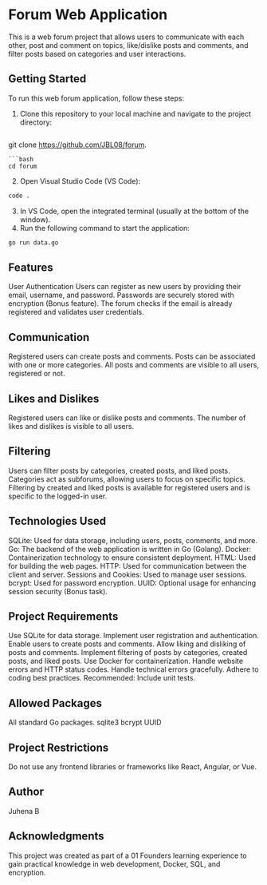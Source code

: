 # Forum Web Application

This is a web forum project that allows users to communicate with each other, post and comment on topics, like/dislike posts and comments, and filter posts based on categories and user interactions.

## Getting Started

To run this web forum application, follow these steps:

1. Clone this repository to your local machine and navigate to the project directory:

   ```bash
 git clone https://github.com/JBL08/forum.
   ```
   ```bash
 cd forum
   ```

2. Open Visual Studio Code (VS Code):
 ```bash
 code .
  ```

3. In VS Code, open the integrated terminal (usually at the bottom of the window).
4. Run the following command to start the application:
 ```bash
 go run data.go
 ```

## Features
User Authentication
Users can register as new users by providing their email, username, and password.
Passwords are securely stored with encryption (Bonus feature).
The forum checks if the email is already registered and validates user credentials.

## Communication
Registered users can create posts and comments.
Posts can be associated with one or more categories.
All posts and comments are visible to all users, registered or not.

## Likes and Dislikes
Registered users can like or dislike posts and comments.
The number of likes and dislikes is visible to all users.

## Filtering
Users can filter posts by categories, created posts, and liked posts.
Categories act as subforums, allowing users to focus on specific topics.
Filtering by created and liked posts is available for registered users and is specific to the logged-in user.

## Technologies Used
SQLite: Used for data storage, including users, posts, comments, and more.
Go: The backend of the web application is written in Go (Golang).
Docker: Containerization technology to ensure consistent deployment.
HTML: Used for building the web pages.
HTTP: Used for communication between the client and server.
Sessions and Cookies: Used to manage user sessions.
bcrypt: Used for password encryption.
UUID: Optional usage for enhancing session security (Bonus task).

## Project Requirements
Use SQLite for data storage.
Implement user registration and authentication.
Enable users to create posts and comments.
Allow liking and disliking of posts and comments.
Implement filtering of posts by categories, created posts, and liked posts.
Use Docker for containerization.
Handle website errors and HTTP status codes.
Handle technical errors gracefully.
Adhere to coding best practices.
Recommended: Include unit tests.

## Allowed Packages
All standard Go packages.
sqlite3
bcrypt
UUID

## Project Restrictions
Do not use any frontend libraries or frameworks like React, Angular, or Vue.

## Author
Juhena B

## Acknowledgments
This project was created as part of a 01 Founders learning experience to gain practical knowledge in web development, Docker, SQL, and encryption.

